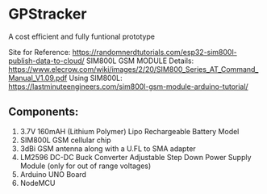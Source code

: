 # GPStracker
A cost efficient and fully funtional prototype

Site for Reference: https://randomnerdtutorials.com/esp32-sim800l-publish-data-to-cloud/
SIM800L GSM MODULE Details: https://www.elecrow.com/wiki/images/2/20/SIM800_Series_AT_Command_Manual_V1.09.pdf
Using SIM800L: https://lastminuteengineers.com/sim800l-gsm-module-arduino-tutorial/

## Components:
1. 3.7V 160mAH (Lithium Polymer) Lipo Rechargeable Battery Model
2. SIM800L GSM cellular chip
3. 3dBi GSM antenna along with a U.FL to SMA adapter
4. LM2596 DC-DC Buck Converter Adjustable Step Down Power Supply Module (only for out of range voltages)
5. Arduino UNO Board
6. NodeMCU



